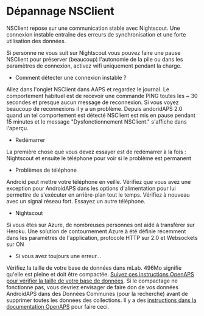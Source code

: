 # Dépannage NSClient

NSClient repose sur une communication stable avec Nightscout. Une connexion instable entraîne des erreurs de synchronisation et une forte utilisation des données.

Si personne ne vous suit sur Nightscout vous pouvez faire une pause NSClient pour préserver (beaucoup) l'autonomie de la pile ou dans les paramètres de connexion, activez wifi uniquement pendant la charge.

* Comment détecter une connexion instable ?

Allez dans l'onglet NSClient dans AAPS et regardez le journal. Le comportement habituel est de recevoir une commande PING toutes les ~ 30 secondes et presque aucun message de reconnexion. Si vous voyez beaucoup de reconnexions il y a un problème. Depuis andoridAPS 2.0 quand un tel comportement est détecté NSClient est mis en pause pendant 15 minutes et le message "Dysfonctionnement NSClient." s'affiche dans l'aperçu.

* Redémarrer

La première chose que vous devez essayer est de redémarrer à la fois : Nightscout et ensuite le téléphone pour voir si le problème est permanent

* Problèmes de téléphone

Android peut mettre votre téléphone en veille. Vérifiez que vous avez une exception pour AndroidAPS dans les options d'alimentation pour lui permettre de s'exécuter en arrière-plan tout le temps. Vérifiez à nouveau avec un signal réseau fort. Essayez un autre téléphone.

* Nightscout

Si vous êtes sur Azure, de nombreuses personnes ont aidé à transférer sur Heroku. Une solution de contournement Azure à été définie récemment dans les paramètres de l'application, protocole HTTP sur 2.0 et Websockets sur ON

* Si vous avez toujours une erreur...

Vérifiez la taille de votre base de données dans mLab. 496Mo signifie qu'elle est pleine et doit être compactée. [Suivez ces instructions OpenAPS pour vérifier la taille de votre base de données](https://openaps.readthedocs.io/en/latest/docs/Troubleshooting/Rig-NS-communications-troubleshooting.html#mlab-maintenance). Si le compactage ne fonctionne pas, vous devriez envisager de faire don de vos données AndroidAPS dans des Données Communes (pour la recherche) avant de supprimer toutes les données des collections. Il y a des [instructions dans la documentation OpenAPS](https://openaps.readthedocs.io/en/latest/docs/Give%20Back-Pay%20It%20Forward/data-commons-data-donation.html) pour faire ceci.